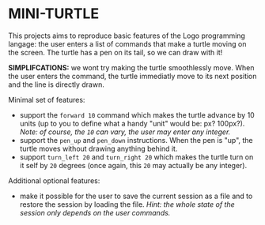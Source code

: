 # MINI-TURTLE

This projects aims to reproduce basic features of the Logo programming
langage: the user enters a list of commands that make a turtle moving on
the screen. The turtle has a pen on its tail, so we can draw with it!

**SIMPLIFCATIONS:** we wont try making the turtle smoothlessly move. When the user
enters the command, the turtle immediatly move to its next position and the line
is directly drawn.

Minimal set of features:
* support the `forward 10` command which makes the turtle advance by 10 units (up to you to define 
  what a handy "unit" would be: px? 100px?). *Note: of course, the `10` can vary, the user may enter any integer.*
* support the `pen_up` and `pen_down` instructions. When the pen is "up", the turtle moves without
  drawing anything behind it.
* support `turn_left 20` and `turn_right 20` which makes the turtle turn on it self by `20` degrees (once again, this
  `20` may actually be any integer).





Additional optional features:
* make it possible for the user to save the current session as a file and to restore the session by loading the file.
  *Hint: the whole state of the session only depends on the user commands.*

